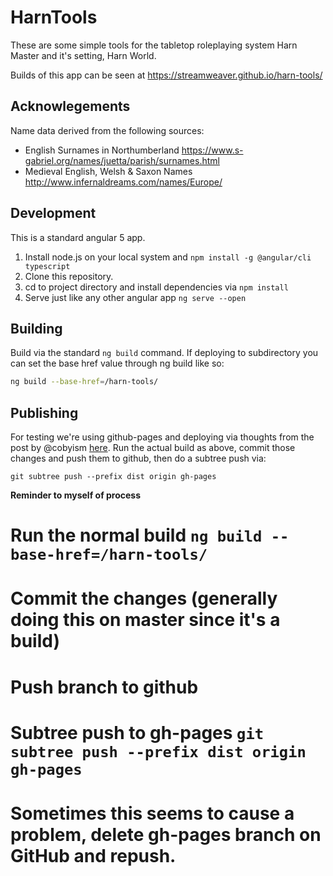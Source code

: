 # HarnTools

These are some simple tools for the tabletop roleplaying system Harn Master and it's setting, Harn World.

Builds of this app can be seen at https://streamweaver.github.io/harn-tools/

## Acknowlegements

Name data derived from the following sources:
* English Surnames in Northumberland https://www.s-gabriel.org/names/juetta/parish/surnames.html 
* Medieval English, Welsh & Saxon Names http://www.infernaldreams.com/names/Europe/


## Development
This is a standard angular 5 app. 

1. Install node.js on your local system and `npm install -g @angular/cli typescript`
1. Clone this repository.
1. cd to project directory and install dependencies via `npm install`
1. Serve just like any other angular app `ng serve --open`

## Building

Build via the standard `ng build` command. If deploying to subdirectory you can set the base href value through ng build like so:
```bash
ng build --base-href=/harn-tools/
```

## Publishing

For testing we're using github-pages and deploying via thoughts from the post by @cobyism [here](https://gist.github.com/cobyism/4730490).  Run the actual build as above, commit those changes and push them to github, then do a subtree push via:
```
git subtree push --prefix dist origin gh-pages
```

**Reminder to myself of process**
# Run the normal build `ng build --base-href=/harn-tools/`
# Commit the changes (generally doing this on master since it's a build)
# Push branch to github
# Subtree push to gh-pages `git subtree push --prefix dist origin gh-pages`
# Sometimes this seems to cause a problem, delete gh-pages branch on GitHub and repush.
